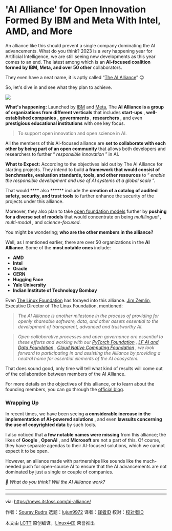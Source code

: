 [#]: subject: "'AI Alliance' for Open Innovation Formed By IBM and Meta With Intel, AMD, and More"
[#]: via: "https://news.itsfoss.com/ai-alliance/"
[#]: author: "Sourav Rudra https://news.itsfoss.com/author/sourav/"
[#]: collector: "lujun9972/lctt-scripts-1700446145"
[#]: translator: " "
[#]: reviewer: " "
[#]: publisher: " "
[#]: url: " "

'AI Alliance' for Open Innovation Formed By IBM and Meta With Intel, AMD, and More
======
An alliance like this should prevent a single company dominating the AI
advancements. What do you think?
2023 is a very happening year for Artificial Intelligence, we are still seeing new developments as this year comes to an end. The latest among which is an **AI-focused coalition formed by IBM, Meta, and over 50 other** collaborators.

They even have a neat name, it is aptly called “[The AI Alliance][1]” 😊

So, let's dive in and see what they plan to achieve.

![][2]

**What's happening:** Launched by [IBM][3] and [Meta][4], The **AI Alliance is a group of organizations from different verticals** that includes **start-ups** , **well-established companies** , **governments** , **researchers** , and even **prestigious educational institutions** with one key focus.

> To support open innovation and open science in AI.

All the members of this AI-focused alliance are **set to collaborate with each other by being part of an open community** that allows both developers and researchers to further “ _responsible innovation_ ” in AI.

**What to Expect:** According to the objectives laid out by The AI Alliance for starting projects. They intend to build **a framework that would consist of benchmarks, evaluation standards, tools, and other resources** to “ _enable the responsible development and use of AI systems at a global scale_ ”.

That would **** also ****** include the **creation of a catalog of audited safety, security, and trust tools** to further enhance the security of the projects under this alliance.

Moreover, they also plan to take [open foundation models][5] further by **pushing for a diverse set of models** that would concentrate on being _multilingual_ , _multi-modal_ , and _science-focused_.

You might be wondering; **who are the other members in the alliance?**

Well, as I mentioned earlier, there are over 50 organizations in the **AI Alliance**. Some of the **most notable ones** include:

  * **AMD**
  * **Intel**
  * **Oracle**
  * **CERN**
  * **Hugging Face**
  * **Yale University**
  * **Indian Institute of Technology Bombay**



Even [The Linux Foundation][6] has forayed into this alliance. [Jim Zemlin][7], Executive Director of The Linux Foundation, mentioned:

> _The AI Alliance is another milestone in the process of providing for openly shareable software, data, and other assets essential to the development of transparent, advanced and trustworthy AI._

> _Open collaborative processes and open governance are essential to these efforts and working with our _[PyTorch Foundation][8]_ , _[LF AI and Data Foundation][9]_ , _[Cloud Native Computing Foundation][10]_ , we look forward to participating in and assisting the Alliance by providing a neutral home for essential elements of the AI ecosystem._

That does sound good, only time will tell what kind of results will come out of the collaboration between members of the AI Alliance.

For more details on the objectives of this alliance, or to learn about the founding members, you can go through the [official blog][11].

### Wrapping Up

In recent times, we have been seeing **a considerable increase in the implementation of AI-powered solutions** , and even **lawsuits concerning the use of copyrighted data** by such tools.

I also noticed that **a few notable names were missing** from this alliance; the likes of **Google** , **OpenAI** , and **Microsoft** are not a part of this. Of course, they have separate agendas to their AI-focused solutions, which we cannot expect it to be open.

However, an alliance made with partnerships like sounds like the much-needed push for open-source AI to ensure that the AI advancements are not dominated by just a single or couple of companies.

_💬 What do you think? Will the AI Alliance work?_

* * *

--------------------------------------------------------------------------------

via: https://news.itsfoss.com/ai-alliance/

作者：[Sourav Rudra][a]
选题：[lujun9972][b]
译者：[译者ID](https://github.com/译者ID)
校对：[校对者ID](https://github.com/校对者ID)

本文由 [LCTT](https://github.com/LCTT/TranslateProject) 原创编译，[Linux中国](https://linux.cn/) 荣誉推出

[a]: https://news.itsfoss.com/author/sourav/
[b]: https://github.com/lujun9972
[1]: https://thealliance.ai/
[2]: https://news.itsfoss.com/content/images/2023/12/The_AI_Alliance.png
[3]: https://www.ibm.com/
[4]: https://meta.com/
[5]: https://en.wikipedia.org/wiki/Foundation_models
[6]: https://www.linuxfoundation.org/
[7]: https://www.linkedin.com/in/zemlin
[8]: https://pytorch.org/
[9]: https://lfaidata.foundation/
[10]: https://www.cncf.io/
[11]: https://thealliance.ai/news
